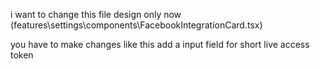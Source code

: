 i want to change this file design only now (features\settings\components\FacebookIntegrationCard.tsx)

you have to make changes like this
add a input field for short live access token 